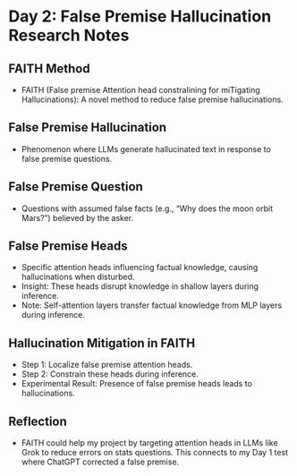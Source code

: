 # Day 2: False Premise Hallucination Research Notes
<!-- Notes sourced from "Whispers that Shake Foundations: Analyzing and Mitigating False Premise Hallucinations in Large Language Models" (EMNLP 2024) -->

## FAITH Method
- FAITH (False premise Attention head constraIining for miTigating Hallucinations): A novel method to reduce false premise hallucinations.

## False Premise Hallucination
- Phenomenon where LLMs generate hallucinated text in response to false premise questions.

## False Premise Question
- Questions with assumed false facts (e.g., “Why does the moon orbit Mars?”) believed by the asker.

## False Premise Heads
- Specific attention heads influencing factual knowledge, causing hallucinations when disturbed.
- Insight: These heads disrupt knowledge in shallow layers during inference.
- Note: Self-attention layers transfer factual knowledge from MLP layers during inference.

## Hallucination Mitigation in FAITH
- Step 1: Localize false premise attention heads.
- Step 2: Constrain these heads during inference.
- Experimental Result: Presence of false premise heads leads to hallucinations.

## Reflection
- FAITH could help my project by targeting attention heads in LLMs like Grok to reduce errors on stats questions. This connects to my Day 1 test where ChatGPT corrected a false premise.
